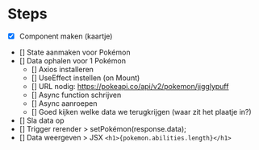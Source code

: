 # Steps

- [x] Component maken (kaartje)
- [] State aanmaken voor Pokémon
- [] Data ophalen voor 1 Pokémon
  - [] Axios installeren
  - [] UseEffect instellen (on Mount)
  - [] URL nodig: https://pokeapi.co/api/v2/pokemon/jigglypuff
  - [] Async function schrijven
  - [] Async aanroepen
  - [] Goed kijken welke data we terugkrijgen (waar zit het plaatje in?)
- [] Sla data op
- [] Trigger rerender > setPokémon(response.data);
- [] Data weergeven > JSX `<h1>{pokemon.abilities.length}</h1>`
